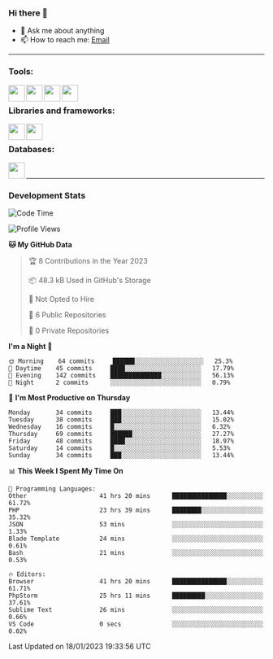 ### Hi there 👋

- 💬 Ask me about anything
- 📫 How to reach me: [Email]

---

### Tools:
<img align='left' height="32" width="32" src="https://cdn.jsdelivr.net/npm/simple-icons@4.8.0/icons/phpstorm.svg" />
<img align='left' height="32" width="32" src="https://cdn.jsdelivr.net/npm/simple-icons@4.8.0/icons/sublimetext.svg" />
<img align='left' height="32" width="32" src="https://cdn.jsdelivr.net/npm/simple-icons@4.8.0/icons/laragon.svg" />
<img align='left' height="32" width="32" src="https://cdn.jsdelivr.net/npm/simple-icons@4.8.0/icons/xampp.svg" />
<br>

### Libraries and frameworks:
<img align='left' height="32" width="32" src="https://cdn.jsdelivr.net/npm/simple-icons@4.8.0/icons/laravel.svg" />
<img align='left' height="32" width="32" src="https://cdn.jsdelivr.net/npm/simple-icons@4.8.0/icons/jquery.svg" />
<br>

### Databases:
<img align='left' height="32" width="32" src="https://cdn.jsdelivr.net/npm/simple-icons@4.8.0/icons/mysql.svg" />
<br>

---
### Development Stats
<!--START_SECTION:waka-->
![Code Time](http://img.shields.io/badge/Code%20Time-794%20hrs%2038%20mins-blue)

![Profile Views](http://img.shields.io/badge/Profile%20Views-0-blue)

**🐱 My GitHub Data** 

> 🏆 8 Contributions in the Year 2023
 > 
> 📦 48.3 kB Used in GitHub's Storage 
 > 
> 🚫 Not Opted to Hire
 > 
> 📜 6 Public Repositories 
 > 
> 🔑 0 Private Repositories  
 > 
**I'm a Night 🦉** 

```text
🌞 Morning    64 commits     ██████░░░░░░░░░░░░░░░░░░░   25.3% 
🌆 Daytime    45 commits     ████░░░░░░░░░░░░░░░░░░░░░   17.79% 
🌃 Evening    142 commits    ██████████████░░░░░░░░░░░   56.13% 
🌙 Night      2 commits      ░░░░░░░░░░░░░░░░░░░░░░░░░   0.79%

```
📅 **I'm Most Productive on Thursday** 

```text
Monday       34 commits     ███░░░░░░░░░░░░░░░░░░░░░░   13.44% 
Tuesday      38 commits     ███░░░░░░░░░░░░░░░░░░░░░░   15.02% 
Wednesday    16 commits     █░░░░░░░░░░░░░░░░░░░░░░░░   6.32% 
Thursday     69 commits     ██████░░░░░░░░░░░░░░░░░░░   27.27% 
Friday       48 commits     ████░░░░░░░░░░░░░░░░░░░░░   18.97% 
Saturday     14 commits     █░░░░░░░░░░░░░░░░░░░░░░░░   5.53% 
Sunday       34 commits     ███░░░░░░░░░░░░░░░░░░░░░░   13.44%

```


📊 **This Week I Spent My Time On** 

```text
💬 Programming Languages: 
Other                    41 hrs 20 mins      ███████████████░░░░░░░░░░   61.72% 
PHP                      23 hrs 39 mins      ████████░░░░░░░░░░░░░░░░░   35.32% 
JSON                     53 mins             ░░░░░░░░░░░░░░░░░░░░░░░░░   1.33% 
Blade Template           24 mins             ░░░░░░░░░░░░░░░░░░░░░░░░░   0.61% 
Bash                     21 mins             ░░░░░░░░░░░░░░░░░░░░░░░░░   0.53%

🔥 Editors: 
Browser                  41 hrs 20 mins      ███████████████░░░░░░░░░░   61.71% 
PhpStorm                 25 hrs 11 mins      █████████░░░░░░░░░░░░░░░░   37.61% 
Sublime Text             26 mins             ░░░░░░░░░░░░░░░░░░░░░░░░░   0.66% 
VS Code                  0 secs              ░░░░░░░░░░░░░░░░░░░░░░░░░   0.02%

```


 Last Updated on 18/01/2023 19:33:56 UTC
<!--END_SECTION:waka-->

[huyviet]: https://huyviet.vn/
[EMAIl]: https://mail.google.com/mail/u/0/?fs=1&tf=cm&source=mailto&to=huynguyenviet0110@gmail.com

